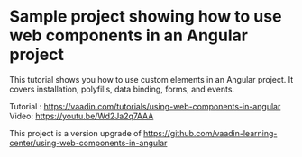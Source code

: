 # Sample project showing how to use web components in an Angular project

This tutorial shows you how to use custom elements in an Angular project. It covers installation, polyfills, data binding, forms, and events.

Tutorial : https://vaadin.com/tutorials/using-web-components-in-angular
Video: https://youtu.be/Wd2Ja2q7AAA


This project is a version upgrade of https://github.com/vaadin-learning-center/using-web-components-in-angular